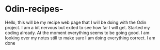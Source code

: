 # Odin-recipes-
Hello, this will be my recipe web page that I will be doing with the Odin project. I am a bit nervous but exited to see how far I will get.
Started my coding already. At the moment everything seems to be going good. I am looking over my notes still to make sure I am doing everything correct.
I am done